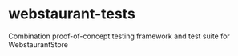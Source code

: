 # webstaurant-tests
Combination proof-of-concept testing framework and test suite for WebstaurantStore
